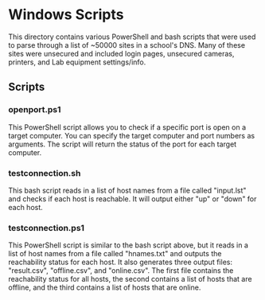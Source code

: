 <h1>Windows Scripts</h1>

This directory contains various PowerShell and bash scripts that were used to parse through a list of ~50000 sites in a school's DNS. Many of these sites were unsecured and included login pages, unsecured cameras, printers, and Lab equipment settings/info.

<h2>Scripts</h2>

<h3>openport.ps1</h3>

This PowerShell script allows you to check if a specific port is open on a target computer. You can specify the target computer and port numbers as arguments. The script will return the status of the port for each target computer.

<h3>testconnection.sh</h3>

This bash script reads in a list of host names from a file called "input.lst" and checks if each host is reachable. It will output either "up" or "down" for each host.

<h3>testconnection.ps1</h3>

This PowerShell script is similar to the bash script above, but it reads in a list of host names from a file called "hnames.txt" and outputs the reachability status for each host. It also generates three output files: "result.csv", "offline.csv", and "online.csv". The first file contains the reachability status for all hosts, the second contains a list of hosts that are offline, and the third contains a list of hosts that are online.
